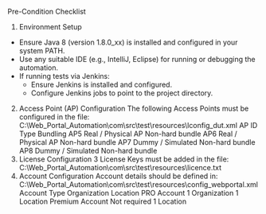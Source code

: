 Pre-Condition Checklist
1. Environment Setup

- Ensure Java 8 (version 1.8.0_xx) is installed and configured in your system PATH.
- Use any suitable IDE (e.g., IntelliJ, Eclipse) for running or debugging the automation.
- If running tests via Jenkins:
  - Ensure Jenkins is installed and configured.
  - Configure Jenkins jobs to point to the project directory.

2. Access Point (AP) Configuration
The following Access Points must be configured in the file:
C:\Web_Portal_Automation\com\src\test\resources\lconfig_dut.xml
AP ID	Type	Bundling
AP5	Real / Physical AP	Non-hard bundle
AP6	Real / Physical AP	Non-hard bundle
AP7	Dummy / Simulated	Non-hard bundle
AP8	Dummy / Simulated	Non-hard bundle
3. License Configuration
3 License Keys must be added in the file:
C:\Web_Portal_Automation\com\src\test\resources\licence.txt
4. Account Configuration
Account details should be defined in:
C:\Web_Portal_Automation\com\src\test\resources\config_webportal.xml
Account Type	Organization	Location
PRO Account	1 Organization	1 Location
Premium Account	Not required	1 Location

